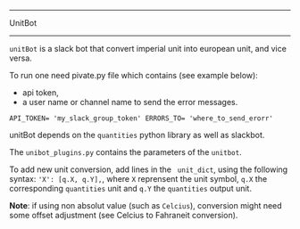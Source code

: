 *******
UnitBot
*******


`unitBot` is a slack bot that convert imperial unit into european unit, and vice
versa.

To run one need pivate.py file which contains (see example below):
- api token,
- a user name or channel name to send the error messages.

``` API_TOKEN= 'my_slack_group_token' ERRORS_TO= 'where_to_send_erorr' ```

unitBot depends on the `quantities` python library as well as slackbot.

The `unibot_plugins.py` contains the parameters of the `unitbot`.

To add new unit conversion, add lines in the ` unit_dict`, using the following
syntax: `'X': [q.X, q.Y],`, where `X` reprensent the unit symbol, `q.X` the
corresponding `quantities` unit and `q.Y` the `quantities` output unit.


**Note**: if using non absolut value (such as `Celcius`), conversion might need some
offset adjustment (see Celcius to Fahraneit conversion).
